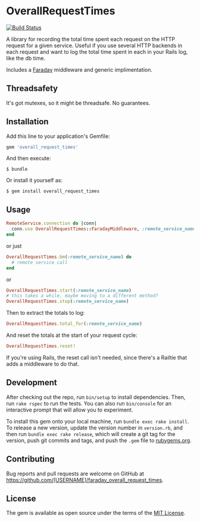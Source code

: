 # OverallRequestTimes

[![Build Status](https://travis-ci.org/dplummer/overall_request_times.svg?branch=master)](https://travis-ci.org/dplummer/overall_request_times)

A library for recording the total time spent each request on the HTTP request
for a given service. Useful if you use several HTTP backends in each request
and want to log the total time spent in each in your Rails log, like the db
time.

Includes a [Faraday](https://github.com/lostisland/faraday) middleware and
generic implimentation.

## Threadsafety

It's got mutexes, so it might be threadsafe. No guarantees.

## Installation

Add this line to your application's Gemfile:

```ruby
gem 'overall_request_times'
```

And then execute:

    $ bundle

Or install it yourself as:

    $ gem install overall_request_times

## Usage

```ruby
RemoteService.connection do |conn|
  conn.use OverallRequestTimes::FaradayMiddleware, :remote_service_name
end
```

or just

```ruby
OverallRequestTimes.bm(:remote_service_name) do
  # remote service call
end
```

or

```ruby
OverallRequestTimes.start(:remote_service_name)
# this takes a while, maybe moving to a different method?
OverallRequestTimes.stop(:remote_service_name)
```

Then to extract the totals to log:

```ruby
OverallRequestTimes.total_for(:remote_service_name)
```

And reset the totals at the start of your request cycle:

```ruby
OverallRequestTimes.reset!
```

If you're using Rails, the reset call isn't needed, since there's a Railtie
that adds a middleware to do that.

## Development

After checking out the repo, run `bin/setup` to install dependencies. Then, run
`rake rspec` to run the tests. You can also run `bin/console` for an
interactive prompt that will allow you to experiment.

To install this gem onto your local machine, run `bundle exec rake install`. To
release a new version, update the version number in `version.rb`, and then run
`bundle exec rake release`, which will create a git tag for the version, push
git commits and tags, and push the `.gem` file to
[rubygems.org](https://rubygems.org).

## Contributing

Bug reports and pull requests are welcome on GitHub at
https://github.com/[USERNAME]/faraday_overall_request_times.

## License

The gem is available as open source under the terms of the [MIT
License](http://opensource.org/licenses/MIT).
